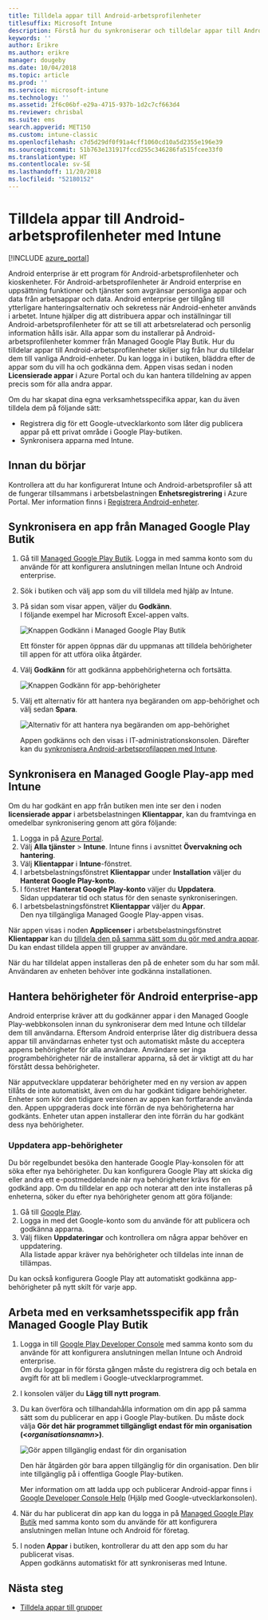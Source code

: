 ```yaml
---
title: Tilldela appar till Android-arbetsprofilenheter
titlesuffix: Microsoft Intune
description: Förstå hur du synkroniserar och tilldelar appar till Android-arbetsprofilenheter från Managed Google Play Butik.
keywords: ''
author: Erikre
ms.author: erikre
manager: dougeby
ms.date: 10/04/2018
ms.topic: article
ms.prod: ''
ms.service: microsoft-intune
ms.technology: ''
ms.assetid: 2f6c06bf-e29a-4715-937b-1d2c7cf663d4
ms.reviewer: chrisbal
ms.suite: ems
search.appverid: MET150
ms.custom: intune-classic
ms.openlocfilehash: c7d5d29df0f91a4cff1060cd10a5d2355e196e39
ms.sourcegitcommit: 51b763e131917fccd255c346286fa515fcee33f0
ms.translationtype: HT
ms.contentlocale: sv-SE
ms.lasthandoff: 11/20/2018
ms.locfileid: "52180152"
---
```

# <a name="assign-apps-to-android-work-profile-devices-with-intune"></a>Tilldela appar till Android-arbetsprofilenheter med Intune

[!INCLUDE [azure_portal](./includes/azure_portal.md)]

Android enterprise är ett program för Android-arbetsprofilenheter och kioskenheter. För Android-arbetsprofilenheter är Android enterprise en uppsättning funktioner och tjänster som avgränsar personliga appar och data från arbetsappar och data. Android enterprise ger tillgång till ytterligare hanteringsalternativ och sekretess när Android-enheter används i arbetet. Intune hjälper dig att distribuera appar och inställningar till Android-arbetsprofilenheter för att se till att arbetsrelaterad och personlig information hålls isär. Alla appar som du installerar på Android-arbetsprofilenheter kommer från Managed Google Play Butik. Hur du tilldelar appar till Android-arbetsprofilenheter skiljer sig från hur du tilldelar dem till vanliga Android-enheter. Du kan logga in i butiken, bläddra efter de appar som du vill ha och godkänna dem. Appen visas sedan i noden **Licensierade appar** i Azure Portal och du kan hantera tilldelning av appen precis som för alla andra appar.

Om du har skapat dina egna verksamhetsspecifika appar, kan du även tilldela dem på följande sätt:
- Registrera dig för ett Google-utvecklarkonto som låter dig publicera appar på ett privat område i Google Play-butiken.
- Synkronisera apparna med Intune.

## <a name="before-you-start"></a>Innan du börjar

Kontrollera att du har konfigurerat Intune och Android-arbetsprofiler så att de fungerar tillsammans i arbetsbelastningen **Enhetsregistrering** i Azure Portal. Mer information finns i [Registrera Android-enheter](android-work-profile-enroll.md).

## <a name="synchronize-an-app-from-the-managed-google-play-store"></a>Synkronisera en app från Managed Google Play Butik

1. Gå till [Managed Google Play Butik](https://play.google.com/work). Logga in med samma konto som du använde för att konfigurera anslutningen mellan Intune och Android enterprise.
2. Sök i butiken och välj app som du vill tilldela med hjälp av Intune.
3. På sidan som visar appen, väljer du **Godkänn**.  
    I följande exempel har Microsoft Excel-appen valts.

    ![Knappen Godkänn i Managed Google Play Butik](media/approve.png)
    
   Ett fönster för appen öppnas där du uppmanas att tilldela behörigheter till appen för att utföra olika åtgärder. 

4. Välj **Godkänn** för att godkänna appbehörigheterna och fortsätta.

    ![Knappen Godkänn för app-behörigheter](media/approve-app-permissions.png)

5. Välj ett alternativ för att hantera nya begäranden om app-behörighet och välj sedan **Spara**.

    ![Alternativ för att hantera nya begäranden om app-behörighet](media/approve-app-settings.png)

    Appen godkänns och den visas i IT-administrationskonsolen. Därefter kan du [synkronisera Android-arbetsprofilappen med Intune](apps-add-android-for-work.md#sync-an-android-for-work-app-with-intune). 

## <a name="sync-a-managed-google-play-app-with-intune"></a>Synkronisera en Managed Google Play-app med Intune

Om du har godkänt en app från butiken men inte ser den i noden **licensierade appar** i arbetsbelastningen **Klientappar**, kan du framtvinga en omedelbar synkronisering genom att göra följande:

1. Logga in på [Azure Portal](https://portal.azure.com).
2. Välj **Alla tjänster** > **Intune**. Intune finns i avsnittet **Övervakning och hantering**.
3. Välj **Klientappar** i **Intune**-fönstret.
4. I arbetsbelastningsfönstret **Klientappar** under **Installation** väljer du **Hanterat Google Play-konto**.
5. I fönstret **Hanterat Google Play-konto** väljer du **Uppdatera**.  
    Sidan uppdaterar tid och status för den senaste synkroniseringen.
6. I arbetsbelastningsfönstret **Klientappar** väljer du **Appar**.  
    Den nya tillgängliga Managed Google Play-appen visas.

När appen visas i noden **Applicenser** i arbetsbelastningsfönstret **Klientappar** kan du [tilldela den på samma sätt som du gör med andra appar](/intune-azure/manage-apps/deploy-apps). Du kan endast tilldela appen till grupper av användare.

När du har tilldelat appen installeras den på de enheter som du har som mål. Användaren av enheten behöver inte godkänna installationen.

## <a name="manage-android-enterprise-app-permissions"></a>Hantera behörigheter för Android enterprise-app
Android enterprise kräver att du godkänner appar i den Managed Google Play-webbkonsolen innan du synkroniserar dem med Intune och tilldelar dem till användarna. Eftersom Android enterprise låter dig distribuera dessa appar till användarnas enheter tyst och automatiskt måste du acceptera appens behörigheter för alla användare. Användare ser inga programbehörigheter när de installerar apparna, så det är viktigt att du har förstått dessa behörigheter.

När apputvecklare uppdaterar behörigheter med en ny version av appen tillåts de inte automatiskt, även om du har godkänt tidigare behörigheter. Enheter som kör den tidigare versionen av appen kan fortfarande använda den. Appen uppgraderas dock inte förrän de nya behörigheterna har godkänts. Enheter utan appen installerar den inte förrän du har godkänt dess nya behörigheter.

### <a name="update-app-permissions"></a>Uppdatera app-behörigheter

Du bör regelbundet besöka den hanterade Google Play-konsolen för att söka efter nya behörigheter. Du kan konfigurera Google Play att skicka dig eller andra ett e-postmeddelande när nya behörigheter krävs för en godkänd app. Om du tilldelar en app och noterar att den inte installeras på enheterna, söker du efter nya behörigheter genom att göra följande:

1. Gå till [Google Play](http://play.google.com/work).
2. Logga in med det Google-konto som du använde för att publicera och godkänna apparna.
3. Välj fliken **Uppdateringar** och kontrollera om några appar behöver en uppdatering.  
    Alla listade appar kräver nya behörigheter och tilldelas inte innan de tillämpas.

Du kan också konfigurera Google Play att automatiskt godkänna app-behörigheter på nytt skilt för varje app. 

## <a name="working-with-a-line-of-business-app-from-the-managed-google-play-store"></a>Arbeta med en verksamhetsspecifik app från Managed Google Play Butik

1. Logga in till [Google Play Developer Console](https://play.google.com/apps/publish) med samma konto som du använde för att konfigurera anslutningen mellan Intune och Android enterprise.  
    Om du loggar in för första gången måste du registrera dig och betala en avgift för att bli medlem i Google-utvecklarprogrammet.
2. I konsolen väljer du **Lägg till nytt program**.
3. Du kan överföra och tillhandahålla information om din app på samma sätt som du publicerar en app i Google Play-butiken. Du måste dock välja **Gör det här programmet tillgängligt endast för min organisation (<*organisationsnamn*>)**.

    ![Gör appen tillgänglig endast för din organisation](media/restrict.png)

    Den här åtgärden gör bara appen tillgänglig för din organisation. Den blir inte tillgänglig på i offentliga Google Play-butiken.

    Mer information om att ladda upp och publicerar Android-appar finns i [Google Developer Console Help](https://support.google.com/googleplay/android-developer/answer/113469) (Hjälp med Google-utvecklarkonsolen).
4. När du har publicerat din app kan du logga in på [Managed Google Play Butik](https://play.google.com/work) med samma konto som du använde för att konfigurera anslutningen mellan Intune och Android för företag.
5. I noden **Appar** i butiken, kontrollerar du att den app som du har publicerat visas.  
    Appen godkänns automatiskt för att synkroniseras med Intune.

## <a name="next-steps"></a>Nästa steg

- [Tilldela appar till grupper](apps-deploy.md) 

